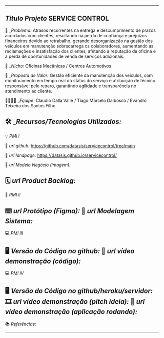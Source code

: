 ----------------------------------
*Titulo Projeto*  SERVICE CONTROL 
----------------------------------
🙁 _*Problema:* Atrasos recorrentes na entrega e descumprimento de prazos acordados com clientes, resultando na perda de confiança e prejuízos financeiros devido ao retrabalho, gerando desorganização na gestão dos veículos em manutenção sobrecarrega os colaboradores, aumentando as reclamações e insatisfação dos clientes, afetando a reputação da oficina e a perda de oportunidades de venda de serviços adicionais. 

🙂 _*Nicho:* Oficinas Mecânicas / Centros Automotivos

🎁 _*Proposta de Valor:* Gestão eficiente da manutenção dos veiculos, com monitoramento em tempo real do status do serviço e atribuição de técnico responsável pelo reparo, garantindo agilidade e transparência no atendimento ao cliente.

🧑‍💻👩‍💻 _*Equipe:* Claudio Dalla Valle / Tiago Marcelo Dalbosco / Evandro Teixeira dos Santos Filho

🛠️ _*Recursos/Tecnologias Utilizados:* 
-------------------
💡 *PMI I*

🔗 _*url github:*_
https://github.com/datasis/servicecontrol/tree/main

🛬 _*url landpage:*_
https://datasis.github.io/servicecontrol/

🤝 _*url Modelo Negócio (imagem):*_

🗓️ _*url Product Backlog:*_
-------------------
📲 *PMI II*

⌨️ _*url Protótipo (Figma):*_
📝 _*url Modelagem Sistema:*_
-------------------
💻 *PMI III*

🖥️ _*Versão do Código no github:*_
🎥 _*url vídeo demonstração (código):*_
-------------------
💻 *PMI IV*

🖥️ _*Versão do Código no github/heroku/servidor:*_
🎞️ _*url vídeo demonstração (pitch ideia):*_
🎥 _*url vídeo demonstração (aplicação rodando):*_
-------------------
📚 *Referências:*

-------------------
